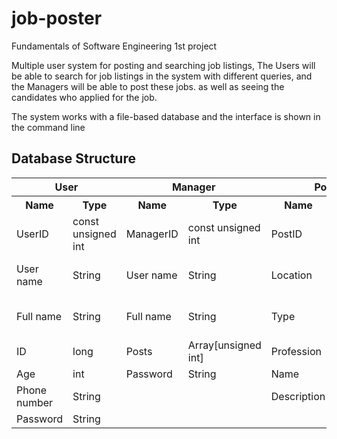 # job-poster
Fundamentals of Software Engineering 1st project

Multiple user system for posting and searching job listings, The Users will be able to search for job listings in the system with different queries, and the Managers will be able to post these jobs. as well as seeing the candidates who applied for the job.

The system works with a file-based database and the interface is shown in the command line

## Database Structure
<table>
    <tr>
        <th colspan="2">User</th>
        <th colspan="2">Manager</th>
        <th colspan="2">Post</th>
        <th colspan="2">Applied</th>
    </tr>
    <tr>
        <th>Name</th>
        <th>Type</th>
        <th>Name</th>
        <th>Type</th>
        <th>Name</th>
        <th>Type</th>
        <th>Name</th>
        <th>Type</th>
    </tr>
    <tr>
        <td>UserID</td>
        <td>const unsigned int</td>
        <td>ManagerID</td>
        <td>const unsigned int</td>
        <td>PostID</td>
        <td>const unsigned int</td>
        <td>AppliedID</td>
        <td>const unsigned int</td>
    </tr>
    <tr>
        <td>User name</td>
        <td>String</td>
        <td>User name</td>
        <td>String</td>
        <td>Location</td>
        <td>int</td>
        <td>PostID</td>
        <td>const unsigned int</td>
    </tr>
    <tr>
        <td>Full name</td>
        <td>String</td>
        <td>Full name</td>
        <td>String</td>
        <td>Type</td>
        <td>int</td>
        <td>UserID</td>
        <td>const unsigned int</td>
    </tr>
    <tr>
        <td>ID</td>
        <td>long</td>
        <td>Posts</td>
        <td>Array[unsigned int]</td>
        <td>Profession</td>
        <td>int</td>
        <td>Description</td>
        <td>String</td>
    </tr>
    <tr>
        <td>Age</td>
        <td>int</td>
        <td>Password</td>
        <td>String</td>
        <td>Name</td>
        <td>String</td>
        <td></td>
        <td></td>
    </tr>
    <tr>
        <td>Phone number</td>
        <td>String</td>
        <td></td>
        <td></td>
        <td>Description</td>
        <td>String</td>
        <td></td>
        <td></td>
    </tr>
    <tr>
        <td>Password</td>
        <td>String</td>
        <td></td>
        <td></td>
        <td></td>
        <td></td>
        <td></td>
        <td></td>
    </tr>
</table>
